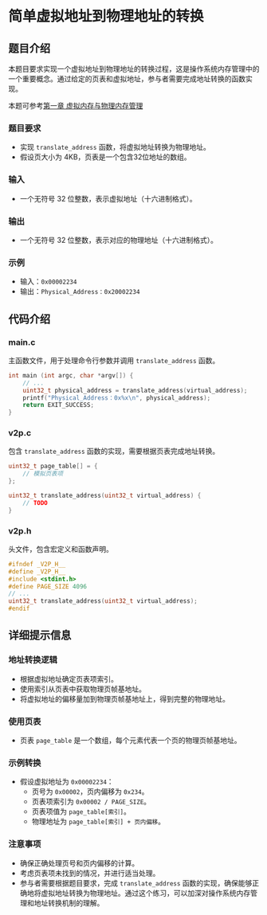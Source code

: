# 简单虚拟地址到物理地址的转换

## 题目介绍

本题目要求实现一个虚拟地址到物理地址的转换过程，这是操作系统内存管理中的一个重要概念。通过给定的页表和虚拟地址，参与者需要完成地址转换的函数实现。

本题可参考[第一章 虚拟内存与物理内存管理](../chapter-1.md)

### 题目要求

- 实现 `translate_address` 函数，将虚拟地址转换为物理地址。
- 假设页大小为 4KB，页表是一个包含32位地址的数组。

### 输入

- 一个无符号 32 位整数，表示虚拟地址（十六进制格式）。

### 输出

- 一个无符号 32 位整数，表示对应的物理地址（十六进制格式）。

### 示例

- 输入：`0x00002234`
- 输出：`Physical_Address：0x20002234`

## 代码介绍

### main.c

主函数文件，用于处理命令行参数并调用 `translate_address` 函数。

```c
int main (int argc, char *argv[]) {
    // ...
    uint32_t physical_address = translate_address(virtual_address);
    printf("Physical_Address：0x%x\n", physical_address);
    return EXIT_SUCCESS;
}
```

### v2p.c

包含 `translate_address` 函数的实现，需要根据页表完成地址转换。

```c
uint32_t page_table[] = {
    // 模拟页表项
};

uint32_t translate_address(uint32_t virtual_address) {
    // TODO
}
```

### v2p.h

头文件，包含宏定义和函数声明。

```c
#ifndef _V2P_H__
#define _V2P_H__
#include <stdint.h>
#define PAGE_SIZE 4096
// ...
uint32_t translate_address(uint32_t virtual_address);
#endif
```

## 详细提示信息

### 地址转换逻辑

- 根据虚拟地址确定页表项索引。
- 使用索引从页表中获取物理页帧基地址。
- 将虚拟地址的偏移量加到物理页帧基地址上，得到完整的物理地址。

### 使用页表

- 页表 `page_table` 是一个数组，每个元素代表一个页的物理页帧基地址。

### 示例转换

- 假设虚拟地址为 `0x00002234`：
  - 页号为 `0x00002`，页内偏移为 `0x234`。
  - 页表项索引为 `0x00002 / PAGE_SIZE`。
  - 页表项值为 `page_table[索引]`。
  - 物理地址为 `page_table[索引] + 页内偏移`。

### 注意事项

- 确保正确处理页号和页内偏移的计算。
- 考虑页表项未找到的情况，并进行适当处理。
- 参与者需要根据题目要求，完成 `translate_address` 函数的实现，确保能够正确地将虚拟地址转换为物理地址。通过这个练习，可以加深对操作系统内存管理和地址转换机制的理解。
